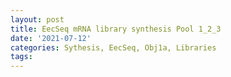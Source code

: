 ```yaml
---
layout: post
title: EecSeq mRNA library synthesis Pool 1_2_3
date: '2021-07-12'
categories: Sythesis, EecSeq, Obj1a, Libraries
tags: 
---
```

